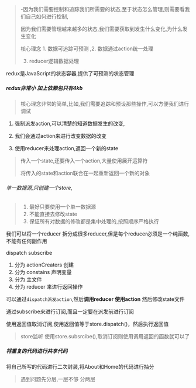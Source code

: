 > 
>
> 
>
> 
>
> 
>
> 
>
> -因为我们需要控制和追踪我们所需要的状态,至于状态怎么管理,则需要看我们自己如何进行控制,
>
> 因为我们需要管理越来越多的状态,我们需要获取到发生什么变化,为什么发生变化
>
> 核心理念 1. 数据可追踪可预测 ,2. 数据通过action统一处理 
>
> 3. reducer逻辑数据处理

redux是JavaScript的状态容器,提供了可预测的状态管理

##### redux非常小 加上依赖包只有4kb

> 核心理念非常的简单,比如,我们需要追踪和预设那些操作,可以方便我们进行调试

1. 强制派发action,可以清楚的知道数据发生的改变,

2. 我们会通过action来进行改变数据的改变

3. 使用reducer来处理action,返回一个新的state

> 传入一个state,还要传入一个action,大量使用展开运算符
>
> 将传入的state和action联合在一起重新返回一个新的对象

###### 单一数据源,只创建一个store,

> 1. 最好只要使用一个单一数据源
> 1. 不能直接去修改state
> 1. 保证所有对数据的修改都是集中处理的,按照顺序严格执行

我们可以将一个reducer 拆分成很多reducer,但是每个reducer必须是一个纯函数,不能有任何副作用

dispatch  subscribe

1. 分为 actionCreaters 创建
2. 分为 constains 声明变量
3. 分为 主文件
4. 分为 reducer 来进行返回操作

可以通过`dispatch派发action`,然后**调用reducer 使用action** 然后修改state文件

通过subscribe来进行订阅,而且一定要在派发前进行订阅

使用返回值取消订阅,使用返回值等于store.dispatch()，然后执行返回值

> store监听 使用store.subsrcibe(),取消订阅则使用调用返回的函数就可以了

##### 将重复的代码进行共享代码

将自己所写的代码进行二次封装,将About和Home的代码进行抽分

> 遇到问题先分层,一层不够 分两层